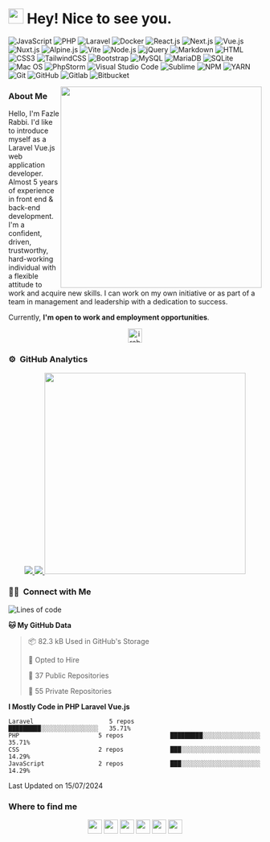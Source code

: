 <h1><img src="https://emojis.slackmojis.com/emojis/images/1531849430/4246/blob-sunglasses.gif?1531849430" width="30"/> Hey! Nice to see you.</h1>

![JavaScript](https://img.shields.io/badge/JavaScript-F7DF1E?style=flat-square&logo=javascript&logoColor=black)
![PHP](https://img.shields.io/badge/PHP-777BB4?style=flat-square&logo=php&logoColor=white)
![Laravel](https://img.shields.io/badge/Laravel-FF2D20?style=flat-square&logo=laravel&logoColor=white)
![Docker](https://img.shields.io/badge/Docker-0CC1F3?style=flat-square&logo=docker&logoColor=white)
![React.js](https://img.shields.io/badge/React.js-0081CB?style=flat-square&logo=react&logoColor=61DAFB)
![Next.js](https://img.shields.io/badge/next.js-000000?style=for-the-badge&logo=nextdotjs&logoColor=white)
![Vue.js](https://img.shields.io/badge/Vue.js-35495E?style=flat-square&logo=vue.js&logoColor=4FC08D)
![Nuxt.js](https://img.shields.io/badge/-Nuxt-333333?style=flat&logo=nuxt.js)
![Alpine.js](https://img.shields.io/badge/Alpine.js-663399?style=flat-square&logo=alpine.js&logoColor=white)
![Vite](https://img.shields.io/badge/Vite-593D88?style=flat-square&logo=vite&logoColor=white)
![Node.js](https://img.shields.io/badge/Node.js-43853D?style=flat-square&logo=node.js&logoColor=white)
![jQuery](https://img.shields.io/badge/jQuery-0769AD?style=flat-square&logo=jquery&logoColor=white)
![Markdown](https://img.shields.io/badge/Markdown-000000?style=flat-square&logo=markdown&logoColor=white)
![HTML](https://img.shields.io/badge/HTML5-E34F26?style=flat-square&logo=html5&logoColor=white)
![CSS3](https://img.shields.io/badge/CSS3-1572B6?style=flat-square&logo=css3&logoColor=white)
![TailwindCSS](https://img.shields.io/badge/Tailwind_CSS-38B2AC?style=flat-square&logo=tailwind-css&logoColor=white)
![Bootstrap](https://img.shields.io/badge/Bootstrap-563D7C?style=flat-square&logo=bootstrap&logoColor=white)
![MySQL](https://img.shields.io/badge/MySQL-005C84?style=flat-square&logo=mysql&logoColor=white)
![MariaDB](https://img.shields.io/badge/MariaDB-003545?style=flat-square&logo=mariadb&logoColor=white)
![SQLite](https://img.shields.io/badge/SQLite-07405E?style=flat-square&logo=sqlite&logoColor=white)
![Mac OS](https://img.shields.io/badge/macOS-000000?style=flat-square&logo=apple&logoColor=white)
![PhpStorm](https://img.shields.io/badge/-PhpStorm-333333?style=flat&logo=PhpStorm&logoColor=007ACC)
![Visual Studio Code](https://img.shields.io/badge/-Visual%20Studio%20Code-333333?style=flat&logo=visual-studio-code&logoColor=007ACC)
![Sublime](https://img.shields.io/badge/-Sublime-333333?style=flat&logo=sublime-text&logoColor=ff9800)
![NPM](https://img.shields.io/badge/-NPM-333333?style=flat&logo=npm)
![YARN](https://img.shields.io/badge/-YARN-333333?style=flat&logo=yarn)
![Git](https://img.shields.io/badge/-Git-333333?style=flat&logo=git)
![GitHub](https://img.shields.io/badge/-GitHub-333333?style=flat&logo=github)
![Gitlab](https://img.shields.io/badge/-GitHub-333333?style=flat&logo=gitlab)
![Bitbucket](https://img.shields.io/badge/-Bitbucket-333333?style=flat&logo=bitbucket)

<!--
**irabbi360/irabbi360** is a ✨ _special_ ✨ repository because its `README.md` (this file) appears on your GitHub profile.
-->
<a target="_blank" href="https://youtube.com/c/CodingXpress/"><img width="400" align="right" src="https://user-images.githubusercontent.com/35403788/148543052-2b447026-e650-453d-8ebc-f87d82286ad2.png"></a>

### About Me

Hello, I'm Fazle Rabbi. I'd like to introduce myself as a Laravel Vue.js web application developer. Almost 5 years of experience in front end & back-end development. I'm a confident, driven, trustworthy, hard-working individual with a flexible attitude to work and acquire new skills. I can work on my own initiative or as part of a team in management and leadership with a dedication to success.

Currently, **I'm open to work and employment opportunities**.

<p align="center"> <img src="https://komarev.com/ghpvc/?username=irabbi360&label=Views&color=brightgreen&style=flat" alt="irabbi360" height="28"" alt="" /> </p>

### ⚙️ &nbsp;GitHub Analytics

<p align="center">
    <a href="https://github.com/irabbi360">
    <img src="https://github-readme-stats.vercel.app/api?username=irabbi360&count_private=true&amp;show_icons=true&amp;theme=vue&amp;include_all_commits=true" />
    <img src="https://github-readme-stats.vercel.app/api/top-langs/?username=irabbi360&count_private=true&amp;show_icons=true&amp;theme=vue" />
     <img src = "https://github-readme-streak-stats.herokuapp.com?user=irabbi360&hide_border=true&amp;theme=vue" width=400>
    </a>
</p>

### 🤝🏻 &nbsp;Connect with Me

<!--START_SECTION:waka-->

![Lines of code](https://img.shields.io/badge/From%20Hello%20World%20I%27ve%20Written-1.1%20million%20lines%20of%20code-blue)

**🐱 My GitHub Data** 
> 📦 82.3 kB Used in GitHub's Storage 
 > 
> 💼 Opted to Hire
 > 
> 📜 37 Public Repositories 
 > 
> 🔑 55 Private Repositories  


**I Mostly Code in PHP Laravel Vue.js** 

```text
Laravel                     5 repos             █████████░░░░░░░░░░░░░░░░   35.71% 
PHP                      5 repos             █████████░░░░░░░░░░░░░░░░   35.71% 
CSS                      2 repos             ███░░░░░░░░░░░░░░░░░░░░░░   14.29% 
JavaScript               2 repos             ███░░░░░░░░░░░░░░░░░░░░░░   14.29%

```

<!--
**Timeline**

![Chart not found](https://raw.githubusercontent.com/irabbi360/irabbi360/master/charts/bar_graph.png) 
-->

 Last Updated on 15/07/2024
<!--END_SECTION:waka-->
### Where to find me
<p align="center">
<a href="mailto:fazrabbi010@gmail.com?subject=Hello Dear Fazle Rabbi! I am sending this message from your Github Profile. I need to talk to you!" target="_blank"><img src="https://img.shields.io/badge/-Mail Me-333333?style=flat-square&logo=Gmail&logoColor=red&link=mailto:fazrabbi010@gmail.com" height="28"/></a>
<a href="https://codecanyon.net/user/devstarit" target="_blank"><img src="https://img.shields.io/badge/-Envato-0077B5?style=flat-square&logo=envato&logoColor=white" height="28"/></a>
<a href="https://youtube.com/c/CodingXpress" target="_blank"><img src="https://img.shields.io/badge/-@youtube-1877F2?style=flat-square&logo=youtube&logoColor=white" height="28"/></a>
<a href="https://linkedin.com/in/frabbiofficial" target="_blank"><img src="https://img.shields.io/badge/-Fazle Rabbi-0077B5?style=flat-square&logo=Linkedin&logoColor=white" height="28"/></a>
<a href="http://frabbibd.blogspot.com" target="_blank"><img src="https://img.shields.io/badge/-Fazle Rabbi-0077B5?style=flat-square&logo=blogger&logoColor=white" height="28"/></a>
<a href="https://facebook.com/frabbiofficial" target="_blank"><img src="https://img.shields.io/badge/-Fazle Rabbi-1877F2?style=flat-square&logo=facebook&logoColor=white" height="28"/></a>
</p>
